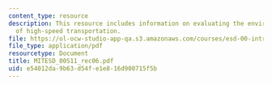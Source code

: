 ```yaml
---
content_type: resource
description: This resource includes information on evaluating the environmental impacts
  of high-speed transportation.
file: https://ol-ocw-studio-app-qa.s3.amazonaws.com/courses/esd-00-introduction-to-engineering-systems-spring-2011/e54012da9b63d54fe1e816d900715f5b_MITESD_00S11_rec06.pdf
file_type: application/pdf
resourcetype: Document
title: MITESD_00S11_rec06.pdf
uid: e54012da-9b63-d54f-e1e8-16d900715f5b
---
```

